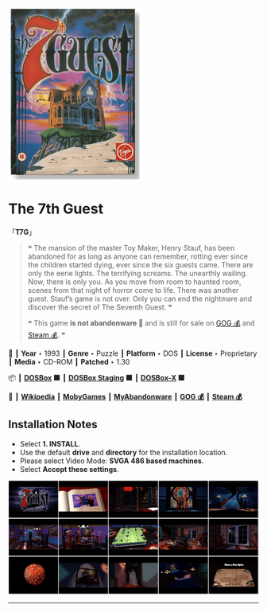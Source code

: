 ![](Thumbnail.png "application-thumbnail")

# The 7th Guest

「**T7G**」

> ❝ The mansion of the master Toy Maker, Henry Stauf, has been abandoned for as long as anyone can remember, rotting ever since the children started dying, ever since the six guests came. There are only the eerie lights. The terrifying screams. The unearthly wailing. Now, there is only you. As you move from room to haunted room, scenes from that night of horror come to life. There was another guest. Stauf’s game is not over. Only you can end the nightmare and discover the secret of The Seventh Guest. ❞
>
> ❝ This game **is not abandonware 🚫** and is still for sale on [GOG 💰](https://www.gog.com/en/game/the_7th_guest_25th_anniversary_edition) and [Steam 💰](https://store.steampowered.com/app/255920/The_7th_Guest/). ❞
>

📌 ┃ **Year** ‣ 1993 ┃ **Genre** ‣ Puzzle ┃ **Platform** ‣ DOS ┃ **License** ‣ Proprietary ┃ **Media** ‣ CD-ROM ┃ **Patched** ‣ 1.30 

📦 ┃ **[DOSBox](https://www.dosbox.com/) 🟩** ┃ **[DOSBox Staging](https://dosbox-staging.github.io/) 🟩** ┃ **[DOSBox-X](https://dosbox-x.com/) 🟩** 

📎 ┃ **[Wikipedia](https://en.wikipedia.org/wiki/The_7th_Guest)** ┃ **[MobyGames](https://www.mobygames.com/game/283/the-7th-guest/)** ┃ **[MyAbandonware](https://www.myabandonware.com/game/the-7th-guest-335)** ┃ **[GOG 💰](https://www.gog.com/en/game/the_7th_guest_25th_anniversary_edition)** ┃ **[Steam 💰](https://store.steampowered.com/app/255920/The_7th_Guest/)** 

## Installation Notes
- Select **1. INSTALL**.
- Use the default **drive** and **directory** for the installation location.
- Please select Video Mode: **SVGA 486 based machines**.
- Select **Accept these settings**.

![](Montage.png "The 7th Guest")

---

